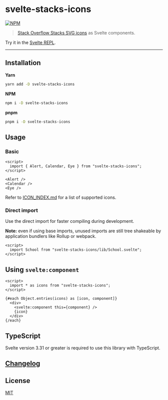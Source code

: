 # svelte-stacks-icons

[![NPM][npm]][npm-url]

> [Stack Overflow Stacks SVG icons](https://github.com/StackExchange/Stacks-Icons) as Svelte components.

<!-- REPO_URL -->

Try it in the [Svelte REPL](https://svelte.dev/repl/cb5d02d03b96401ea0b5cbce6e3f6621).

---

<!-- TOC -->

## Installation

**Yarn**

```bash
yarn add -D svelte-stacks-icons
```

**NPM**

```bash
npm i -D svelte-stacks-icons
```

**pnpm**

```bash
pnpm i -D svelte-stacks-icons
```

## Usage

### Basic

```svelte
<script>
  import { Alert, Calendar, Eye } from "svelte-stacks-icons";
</script>

<Alert />
<Calendar />
<Eye />
```

Refer to [ICON_INDEX.md](ICON_INDEX.md) for a list of supported icons.

### Direct import

Use the direct import for faster compiling during development.

**Note:** even if using base imports, unused imports are still tree shakeable by application bundlers like Rollup or webpack.

```svelte no-eval
<script>
  import School from "svelte-stacks-icons/lib/School.svelte";
</script>
```

## Using `svelte:component`

```svelte
<script>
  import * as icons from "svelte-stacks-icons";
</script>

{#each Object.entries(icons) as [icon, component]}
  <div>
    <svelte:component this={component} />
    {icon}
  </div>
{/each}
```

## TypeScript

Svelte version 3.31 or greater is required to use this library with TypeScript.

## [Changelog](CHANGELOG.md)

## License

[MIT](LICENSE)

[npm]: https://img.shields.io/npm/v/svelte-stacks-icons.svg?color=%23f48225&style=for-the-badge
[npm-url]: https://npmjs.com/package/svelte-stacks-icons
